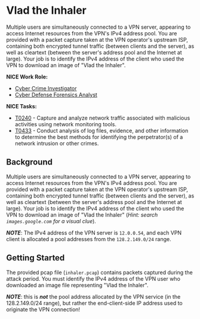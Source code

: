 # Vlad the Inhaler

Multiple users are simultaneously connected to a VPN server, appearing to
access Internet resources from the VPN's IPv4 address pool. You are provided
with a packet capture taken at the VPN operator's upstream ISP, containing
both encrypted tunnel traffic (between clients and the server), as well as
cleartext (between the server's address pool and the Internet at large).
Your job is to identify the IPv4 address of the client who used the VPN to
download an image of "Vlad the Inhaler".

**NICE Work Role:** 
- [Cyber Crime Investigator](https://niccs.cisa.gov/workforce-development/nice-framework/workroles?name=Cyber%20Crime%20Investigator)
- [Cyber Defense Forensics Analyst](https://niccs.cisa.gov/workforce-development/nice-framework/workroles?name=Cyber%20Defense%20Forensics%20Analyst)

**NICE Tasks:**
- [T0240](https://niccs.cisa.gov/workforce-development/nice-framework/tasks?id=T0240&description=All) - Capture and analyze network traffic associated with malicious activities using network monitoring tools.
- [T0433](https://niccs.cisa.gov/workforce-development/nice-framework/tasks?id=T0433&description=All) - Conduct analysis of log files, evidence, and other information to determine the best methods for identifying the perpetrator(s) of a network intrusion or other crimes.

## Background

Multiple users are simultaneously connected to a VPN server, appearing to
access Internet resources from the VPN's IPv4 address pool. You are provided
with a packet capture taken at the VPN operator's upstream ISP, containing
both encrypted tunnel traffic (between clients and the server), as well as
cleartext (between the server's address pool and the Internet at large).
Your job is to identify the IPv4 address of the client who used the VPN to
download an image of "Vlad the Inhaler"
(*Hint: search `images.google.com` for a visual clue*).

***NOTE***: The IPv4 address of the VPN server is `12.0.0.54`, and each VPN
client is allocated a pool addresses from the `128.2.149.0/24` range.

## Getting Started

The provided pcap file (`inhaler.pcap`) contains packets captured
during the attack period. You must identify the IPv4 address of the VPN
user who downloaded an image file representing "Vlad the Inhaler".

***NOTE***: this is ***not*** the pool address allocated by the VPN service
(in the 128.2.149.0/24 range), but rather the end-client-side IP address
used to originate the VPN connection!
